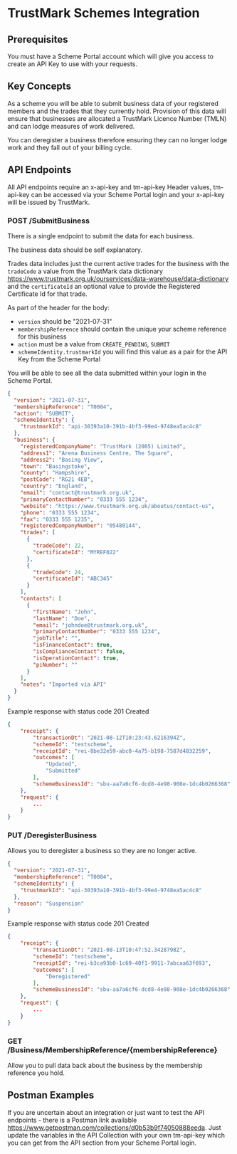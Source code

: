 # TrustMark Schemes Integration

## Prerequisites

You must have a Scheme Portal account which will give you access to create an API Key to use with your requests.


## Key Concepts

As a scheme you will be able to submit business data of your registered members and the trades that they currently hold. Provision of this data will ensure that businesses are allocated a TrustMark Licence Number (TMLN) and can lodge measures of work delivered.

You can deregister a business therefore ensuring they can no longer lodge work and they fall out of your billing cycle.

## API Endpoints

All API endpoints require an x-api-key and tm-api-key Header values, tm-api-key can be accessed via your Scheme Portal login and your x-api-key will be issued by TrustMark.

### POST /SubmitBusiness

There is a single endpoint to submit the data for each business.

The business data should be self explanatory.

Trades data includes just the current active trades for the business with the `tradeCode` a value from the TrustMark data dictionary https://www.trustmark.org.uk/ourservices/data-warehouse/data-dictionary and the `certificateId` an optional value to provide the Registered Certificate Id for that trade.

As part of the header for the body:

* `version` should be "2021-07-31"
* `membershipReference` should contain the unique your scheme reference for this business
* `action` must be a value from `CREATE_PENDING`, `SUBMIT`
* `schemeIdentity.trustmarkId` you will find this value as a pair for the API Key from the Scheme Portal

You will be able to see all the data submitted within your login in the Scheme Portal.

```json
{
  "version": "2021-07-31",
  "membershipReference": "T0004",
  "action": "SUBMIT",
  "schemeIdentity": {
    "trustmarkId": "api-30393a10-391b-4bf3-99e4-9748ea5ac4c8"
  },
  "business": {
    "registeredCompanyName": "TrustMark (2005) Limited",
    "address1": "Arena Business Centre, The Square",
    "address2": "Basing View",
    "town": "Basingstoke",
    "county": "Hampshire",
    "postCode": "RG21 4EB",
    "country": "England",
    "email": "contact@trustmark.org.uk",
    "primaryContactNumber": "0333 555 1234",
    "website": "https://www.trustmark.org.uk/aboutus/contact-us",
    "phone": "0333 555 1234",
    "fax": "0333 555 1235",
    "registeredCompanyNumber": "05480144",
    "trades": [
      {
        "tradeCode": 22,
        "certificateId": "MYREF022"
      },
      {
        "tradeCode": 24,
        "certificateId": "ABC345"
      }
    ],
    "contacts": [
      {
        "firstName": "John",
        "lastName": "Doe",
        "email": "johndoe@trustmark.org.uk",
        "primaryContactNumber": "0333 555 1234",
        "jobTitle": "",
        "isFinanceContact": true,
        "isComplianceContact": false,
        "isOperationContact": true,
        "piNumber": ""
      }
    ],
    "notes": "Imported via API"
  }
}
```

Example response with status code 201 Created

```json
{
    "receipt": {
        "transactionDt": "2021-08-12T10:23:43.6216394Z",
        "schemeId": "testscheme",
        "receiptId": "rei-8be32e59-abc0-4a75-b198-7587d4832259",
        "outcomes": [
            "Updated",
            "Submitted"
        ],
        "schemeBusinessId": "sbu-aa7a6cf6-dcd8-4e98-908e-1dc4b0266368"
    },
    "request": {
        ...
    }
}
```

### PUT /DeregisterBusiness

Allows you to deregister a business so they are no longer active.

```json
{
  "version": "2021-07-31",
  "membershipReference": "T0004",
  "schemeIdentity": {
    "trustmarkId": "api-30393a10-391b-4bf3-99e4-9748ea5ac4c8"
  },
  "reason": "Suspension"
}
```

Example response with status code 201 Created

```json
{
    "receipt": {
        "transactionDt": "2021-08-13T10:47:52.3428798Z",
        "schemeId": "testscheme",
        "receiptId": "rei-b3ca93b0-1c69-40f1-9911-7abcaa63f693",
        "outcomes": [
            "Deregistered"
        ],
        "schemeBusinessId": "sbu-aa7a6cf6-dcd8-4e98-908e-1dc4b0266368"
    },
    "request": {
        ...
    }
}
```

### GET /Business/MembershipReference/{membershipReference}

Allow you to pull data back about the business by the membership reference you hold.

## Postman Examples

If you are uncertain about an integration or just want to test the API endpoints - there is a Postman link available https://www.getpostman.com/collections/d0b53b9f74050888eeda. Just update the variables in the API Collection with your own tm-api-key which you can get from the API section from your Scheme Portal login.
